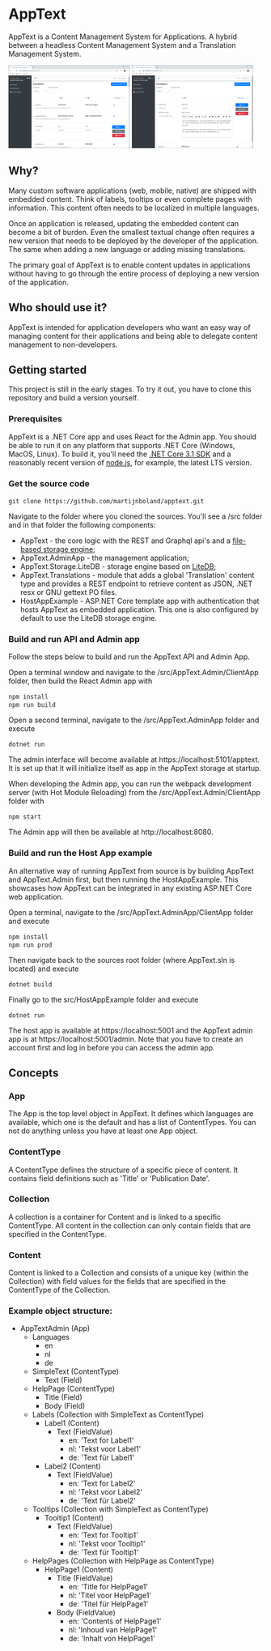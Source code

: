 # AppText
AppText is a Content Management System for Applications. A hybrid between a headless Content Management System and a Translation Management System.


[![Screenshot edit translations](media/screenshots/edit-translations-240.png?raw=true "Edit translations")](media/screenshots/edit-translations.png?raw=true)
[![Screenshot edit pages](media/screenshots/edit-pages-240.png?raw=true "Edit pages")](media/screenshots/edit-pages.png?raw=true)

## Why?
Many custom software applications (web, mobile, native) are shipped with embedded content. Think of labels, tooltips or even complete pages with information. This content often needs to be localized in multiple languages.

Once an application is released, updating the embedded content can become a bit of burden. Even the smallest textual change often requires a new version that needs to be deployed by the developer of the application. The same when adding a new language or adding missing translations.

The primary goal of AppText is to enable content updates in applications without having to go through the entire process of deploying a new version of the application.

## Who should use it?
AppText is intended for application developers who want an easy way of managing content for their applications and being able to delegate content management to non-developers.

## Getting started
This project is still in the early stages. To try it out, you have to clone this repository and build a version yourself. 

### Prerequisites

AppText is a .NET Core app and uses React for the Admin app. You should be able to run it on any platform that supports .NET Core (Windows, MacOS, Linux). To build it, you'll need the [.NET Core 3.1 SDK](https://dotnet.microsoft.com/download/dotnet-core/3.1) and a reasonably recent version of [node.js](https://nodejs.org), for example, the latest LTS version. 

### Get the source code

```
git clone https://github.com/martijnboland/apptext.git
```
Navigate to the folder where you cloned the sources. You'll see a /src folder and in that folder the following components:
- AppText - the core logic with the REST and Graphql api's and a [file-based storage engine](https://github.com/cloudscribe/NoDb);
- AppText.AdminApp - the management application;
- AppText.Storage.LiteDB - storage engine based on [LiteDB](https://www.litedb.org/);
- AppText.Translations - module that adds a global 'Translation' content type and provides a REST endpoint to retrieve content as JSON, .NET resx or GNU gettext PO files.
- HostAppExample - ASP.NET Core template app with authentication that hosts AppText as embedded application. This one is also configured by default to use the LiteDB storage engine.

### Build and run API and Admin app
Follow the steps below to build and run the AppText API and Admin App.

Open a terminal window and navigate to the /src/AppText.Admin/ClientApp folder, then build the React Admin app with
```
npm install
npm run build
```
Open a second terminal, navigate to the /src/AppText.AdminApp folder and execute
```
dotnet run
```
The admin interface will become available at https://localhost:5101/apptext. It is set up that it will initialize itself as app in the AppText storage at startup.

When developing the Admin app, you can run the webpack development server (with Hot Module Reloading) from the /src/AppText.Admin/ClientApp folder with
```
npm start
```
The Admin app will then be available at http://localhost:8080.

### Build and run the Host App example

An alternative way of running AppText from source is by building AppText and AppText.Admin first, but then running the HostAppExample. This showcases how AppText can be integrated in any existing ASP.NET Core web application.

Open a terminal, navigate to the /src/AppText.AdminApp/ClientApp folder and execute
```
npm install
npm run prod
```
Then navigate back to the sources root folder (where AppText.sln is located) and execute
```
dotnet build
```
Finally go to the src/HostAppExample folder and execute
```
dotnet run
```
The host app is available at https://localhost:5001 and the AppText admin app is at https://localhost:5001/admin. Note that you have to create an account first and log in before you can access the admin app.

## Concepts

### App
The App is the top level object in AppText. It defines which languages are available, which one is the default and has a list of ContentTypes. You can not do anything unless you have at least one App object.

### ContentType
A ContentType defines the structure of a specific piece of content. It contains field definitions such as 'Title' or 'Publication Date'.

### Collection
A collection is a container for Content and is linked to a specific ContentType. All content in the collection can only contain fields that are specified in the ContentType. 

### Content
Content is linked to a Collection and consists of a unique key (within the Collection) with field values for the fields that are specified in the ContentType of the Collection.

### Example object structure:
- AppTextAdmin (App)
  - Languages
    - en
    - nl
    - de
  - SimpleText (ContentType)
    - Text (Field)
  - HelpPage (ContentType)
    - Title (Field)
    - Body (Field)
  - Labels (Collection with SimpleText as ContentType)
    - Label1 (Content)
      - Text (FieldValue)
        - en: 'Text for Label1'
        - nl: 'Tekst voor Label1'
        - de: 'Text für Label1'
    - Label2 (Content)
      - Text (FieldValue)
        - en: 'Text for Label2'
        - nl: 'Tekst voor Label2'
        - de: 'Text für Label2'
  - Tooltips (Collection with SimpleText as ContentType)
    - Tooltip1 (Content)
      - Text (FieldValue)
        - en: 'Text for Tooltip1'
        - nl: 'Tekst voor Tooltip1'
        - de: 'Text für Tooltip1'
  - HelpPages (Collection with HelpPage as ContentType)
    - HelpPage1 (Content)
      - Title (FieldValue)
        - en: 'Title for HelpPage1'
        - nl: 'Titel voor HelpPage1'
        - de: 'Titel für HelpPage1'
      - Body (FieldValue)
        - en: 'Contents of HelpPage1'
        - nl: 'Inhoud van HelpPage1'
        - de: 'Inhalt von HelpPage1'
